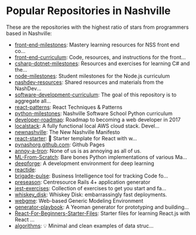 # Popular Repositories in Nashville

These are the repositories with the highest ratio of stars from programmers based in Nashville:

- [front-end-milestones](https://github.com/nashville-software-school/front-end-milestones): Mastery learning resources for NSS front end co...
- [front-end-curriculum](https://github.com/nashville-software-school/front-end-curriculum): Code, resources, and instructions for the front...
- [csharp-dotnet-milestones](https://github.com/nashville-software-school/csharp-dotnet-milestones): Resources and exercises for learning C# and the...
- [node-milestones](https://github.com/nashville-software-school/node-milestones): Student milestones for the Node.js curriculum
- [nashdev-resources](https://github.com/maxbeizer/nashdev-resources): Shared resources and materials from the NashDev...
- [software-development-curriculum](https://github.com/elizabrock/software-development-curriculum): The goal of this repository is to aggregate all...
- [react-patterns](https://github.com/vasanthk/react-patterns): React Techniques & Patterns 
- [python-milestones](https://github.com/nashville-software-school/python-milestones): Nashville Software School Python curriculum
- [developer-roadmap](https://github.com/kamranahmedse/developer-roadmap): Roadmap to becoming a web developer in 2017
- [localstack](https://github.com/atlassian/localstack): A fully functional local AWS cloud stack. Devel...
- [newnashville](https://github.com/briandailey/newnashville): The New Nashville Manifesto
- [react-starter](https://github.com/eanplatter/react-starter): :fallen_leaf: Starter template for React with w...
- [pynashorg.github.com](https://github.com/pynashorg/pynashorg.github.com): Github Pages
- [annoy-a-tron](https://github.com/epochblue/annoy-a-tron): None of us is as annoying as all of us.
- [ML-From-Scratch](https://github.com/eriklindernoren/ML-From-Scratch): Bare bones Python implementations of various Ma...
- [deepforge](https://github.com/deepforge-dev/deepforge): A development environment for deep learning
- [reactide](https://github.com/reactide/reactide): 
- [brigade-pulse](https://github.com/code-for-nashville/brigade-pulse): Business Intelligence tool for tracking Code fo...
- [preseason](https://github.com/centresource/preseason): Centresource Rails 4+ application generator
- [jest-exercises](https://github.com/NashReact/jest-exercises): Collection of exercises to get you start and fa...
- [whiskey_disk](https://github.com/flogic/whiskey_disk): Whiskey Disk:  embarrassingly fast deployments.
- [webgme](https://github.com/webgme/webgme): Web-based Generic Modeling Environment
- [generator-playbook](https://github.com/centresource/generator-playbook): A Yeoman generator for prototyping and building...
- [React-For-Beginners-Starter-Files](https://github.com/wesbos/React-For-Beginners-Starter-Files): Starter files for learning React.js with React ...
- [algorithms](https://github.com/keon/algorithms): :bulb: Minimal and clean examples of data struc...
